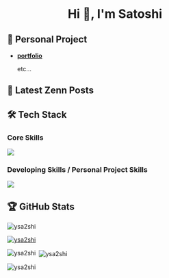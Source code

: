 <h1 align="center">Hi 👋, I'm Satoshi</h1>

## 🚀 Personal Project

- [**portfolio**](https://sa2shidev.com/)

   etc...

## 📝 Latest Zenn Posts
<!-- BLOG-POST-LIST:START -->
<!-- BLOG-POST-LIST:END -->

## 🛠️ Tech Stack

### Core Skills

<p align="left">
  <a href="https://skillicons.dev">
    <img src="https://skillicons.dev/icons?i=java,python,spring,docker,aws,mysql" />
  </a>
</p>

### Developing Skills / Personal Project Skills

<p align="left">
  <a href="https://skillicons.dev">
    <img src="https://skillicons.dev/icons?i=ts,react,nextjs,astro,tailwindcss,postgres,cloudflare,fastapi" />
  </a>
</p>

## 🏆 GitHub Stats

<p align="left"> <img src="https://komarev.com/ghpvc/?username=ysa2shi&label=Profile%20views&color=0e75b6&style=flat" alt="ysa2shi" /> </p>

<p align="left"> <a href="https://github.com/ryo-ma/github-profile-trophy"><img src="https://github-profile-trophy.vercel.app/?username=ysa2shi" alt="ysa2shi" /></a> </p>

<p><img align="left" src="https://github-readme-stats.vercel.app/api/top-langs?username=ysa2shi&show_icons=true&locale=en&layout=compact" alt="ysa2shi" /></p>

<p>&nbsp;<img align="center" src="https://github-readme-stats.vercel.app/api?username=ysa2shi&show_icons=true&locale=en" alt="ysa2shi" /></p>

<p><img align="center" src="https://github-readme-streak-stats.herokuapp.com/?user=ysa2shi&" alt="ysa2shi" /></p>
